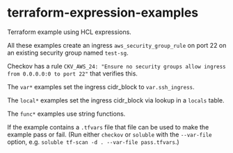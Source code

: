 # terraform-expression-examples

Terraform example using HCL expressions.

All these examples create an ingress `aws_security_group_rule` on port 22 on an existing security group named `test-sg`.

Checkov has a rule `CKV_AWS_24: "Ensure no security groups allow ingress from 0.0.0.0:0 to port 22"` that verifies this.

The `var*` examples set the ingress cidr_block to `var.ssh_ingress`.

The `local*` examples set the ingress cidr_block via lookup in a `locals` table.

The `func*` examples use string functions.

If the example contains a `.tfvars` file that file can be used to make the example pass or fail.  (Run either `checkov` or `soluble` with the `--var-file` option, e.g. `soluble tf-scan -d . --var-file pass.tfvars`.)

